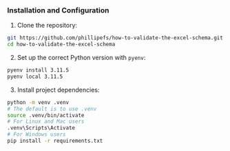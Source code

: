 ### Installation and Configuration

1. Clone the repository:
```bash
git https://github.com/phillipefs/how-to-validate-the-excel-schema.git
cd how-to-validate-the-excel-schema
```

2. Set up the correct Python version with `pyenv`:
```bash
pyenv install 3.11.5
pyenv local 3.11.5
```

3. Install project dependencies:
```bash
python -m venv .venv
# The default is to use .venv
source .venv/bin/activate
# For Linux and Mac users
.venv\Scripts\Activate
# For Windows users
pip install -r requirements.txt  
```